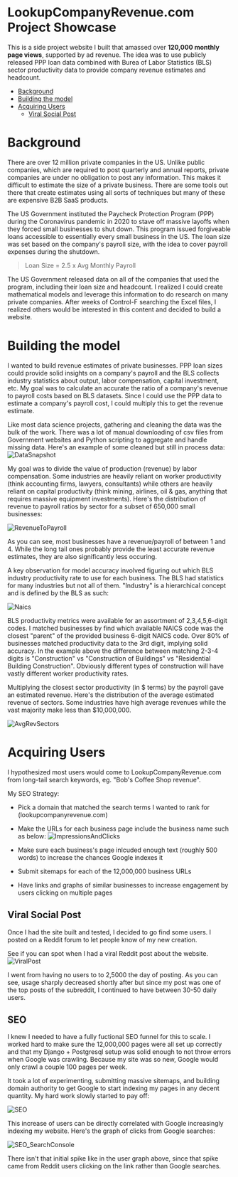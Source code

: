 # LookupCompanyRevenue.com Project Showcase
This is a side project website I built that amassed over **120,000 monthly page views**, supported by ad revenue. The idea was to use publicly released PPP loan data combined with Burea of Labor Statistics (BLS) sector productivity data to provide company revenue estimates and headcount.

- [Background](#background)
- [Building the model](#building-the-model)
- [Acquiring Users](#acquiring-users)
  - [Viral Social Post](#viral-social-post)

# Background
There are over 12 million private companies in the US. Unlike public companies, which are required to post quarterly and annual reports, private companies are under no obligation to post any information. This makes it difficult to estimate the size of a private business. There are some tools out there that create estimates using all sorts of techniques but many of these are expensive B2B SaaS products.

The US Government instituted the Paycheck Protection Program (PPP) during the Coronavirus pandemic in 2020 to stave off massive layoffs when they forced small businesses to shut down. This program issued forgiveable loans accessible to essentially every small business in the US. The loan size was set based on the company's payroll size, with the idea to cover payroll expenses during the shutdown.

> Loan Size = 2.5 x Avg Monthly Payroll

The US Government released data on all of the companies that used the program, including their loan size and headcount. I realized I could create mathematical models and leverage this information to do research on many private companies. After weeks of Control-F searching the Excel files, I realized others would be interested in this content and decided to build a website.

# Building the model
I wanted to build revenue estimates of private businesses. PPP loan sizes could provide solid insights on a company's payroll and the BLS collects industry statistics about output, labor compensation, capital investment, etc. My goal was to calculate an accurate the ratio of a company's revenue to payroll costs based on BLS datasets. Since I could use the PPP data to estimate a company's payroll cost, I could multiply this to get the revenue estimate.

Like most data science projects, gathering and cleaning the data was the bulk of the work. There was a lot of manual downloading of csv files from Government websites and Python scripting to aggregate and handle missing data. Here's an example of some cleaned but still in process data:
![DataSnapshot](https://user-images.githubusercontent.com/90107864/214967855-43c1a501-31b2-4727-8afb-6e7cb209484c.jpg)

My goal was to divide the value of production (revenue) by labor compensation. Some industries are heavily reliant on worker productivity (think accounting firms, lawyers, consultants) while others are heavily reliant on capital productivity (think mining, airlines, oil & gas, anything that requires massive equipment investments). Here's the distribution of revenue to payroll ratios by sector for a subset of 650,000 small businesses:

![RevenueToPayroll](https://user-images.githubusercontent.com/90107864/214968611-35d8a6cc-a5ae-4661-a798-23d660d77e3b.jpg)

As you can see, most businesses have a revenue/payroll of between 1 and 4. While the long tail ones probably provide the least accurate revenue estimates, they are also significantly less occuring.


A key observation for model accuracy involved figuring out which BLS industry productivity rate to use for each business. The BLS had statistics for many industries but not all of them. "Industry" is a hierarchical concept and is defined by the BLS as such:

![Naics](https://user-images.githubusercontent.com/90107864/214922510-6f9c2946-ae04-46a3-aec1-386379ac7f8f.png)

BLS productivity metrics were available for an assortment of 2,3,4,5,6-digit codes. I matched businesses by find which available NAICS code was the closest "parent" of the provided business 6-digit NAICS code. Over 80% of businesses matched productivity data to the 3rd digit, implying solid accuracy. In the example above the difference between matching 2-3-4 digits is "Construction" vs "Construction of Buildings" vs "Residential Building Construction". Obviously different types of construction will have vastly different worker productivity rates. 

Multiplying the closest sector productivity (in $ terms) by the payroll gave an estimated revenue. Here's the distribution of the average estimated revenue of sectors. Some industries have high average revenues while the vast majority make less than $10,000,000.

![AvgRevSectors](https://user-images.githubusercontent.com/90107864/214973272-37ea57bd-a238-48bf-a08d-f5b095816da1.jpg)




# Acquiring Users
I hypothesized most users would come to LookupCompanyRevenue.com from long-tail search keywords, eg. "Bob's Coffee Shop revenue". 

My SEO Strategy:
- Pick a domain that matched the search terms I wanted to rank for (lookupcompanyrevenue.com)
- Make the URLs for each business page include the business name such as below:
![ImpressionsAndClicks](https://user-images.githubusercontent.com/90107864/214935376-9b5d83a0-21da-491a-a77a-f0b7767e06d6.jpg)

- Make sure each business's page inlcuded enough text (roughly 500 words) to increase the chances Google indexes it
- Submit sitemaps for each of the 12,000,000 business URLs
- Have links and graphs of similar businesses to increase engagement by users clicking on multiple pages

## Viral Social Post
Once I had the site built and tested, I decided to go find some users. I posted on a Reddit forum to let people know of my new creation.

See if you can spot when I had a viral Reddit post about the website.
![ViralPost](https://user-images.githubusercontent.com/90107864/214936027-c67de758-863d-4ab2-a143-ec07c4867a7d.jpg)

I went from having no users to to 2,5000 the day of posting. As you can see, usage sharply decreased shortly after but since my post was one of the top posts of the subreddit, I continued to have between 30-50 daily users. 

## SEO
I knew I needed to have a fully fuctional SEO funnel for this to scale. I worked hard to make sure the 12,000,000 pages were all set up correctly and that my Django + Postgresql setup was solid enough to not throw errors when Google was crawling. Because my site was so new, Google would only crawl a couple 100 pages per week. 

It took a lot of experimenting, submitting massive sitemaps, and building domain authority to get Google to start indexing my pages in any decent quantity. My hard work slowly started to pay off:

![SEO](https://user-images.githubusercontent.com/90107864/214975247-8b898540-4c37-4e22-83ab-5f05c936f339.jpg)

This increase of users can be directly correlated with Google increasingly indexing my website. Here's the graph of clicks from Google searches:

![SEO_SearchConsole](https://user-images.githubusercontent.com/90107864/214975550-856bae04-337c-4c3c-b899-e56327f79ec5.jpg)

There isn't that initial spike like in the user graph above, since that spike came from Reddit users clicking on the link rather than Google searches.






